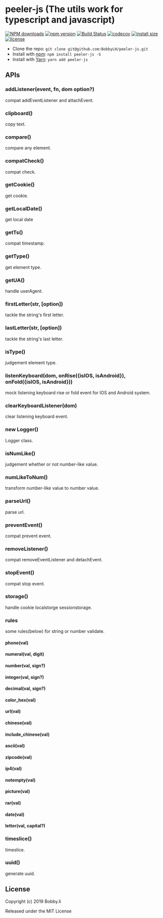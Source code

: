 # peeler-js (The utils work for typescript and javascript)

[![NPM downloads](http://img.shields.io/npm/dm/peeler-js.svg?style=flat-square)](https://www.npmjs.com/package/peeler-js)
[![npm version](https://badge.fury.io/js/peeler-js.svg)](https://badge.fury.io/js/peeler-js)
[![Build Status](https://travis-ci.com/BobbyLH/peeler-js.svg?branch=master)](https://travis-ci.com/BobbyLH/peeler-js)
[![codecov](https://codecov.io/gh/BobbyLH/peeler-js/branch/master/graph/badge.svg)](https://codecov.io/gh/BobbyLH/peeler-js)
[![install size](https://packagephobia.now.sh/badge?p=peeler-js)](https://packagephobia.now.sh/result?p=peeler-js)
[![license](http://img.shields.io/npm/l/peeler-js.svg)](https://github.com/BobbyLH/peeler-js/blob/master/LICENSE)

* Clone the repo: `git clone git@github.com:BobbyLH/peeler-js.git`
* Install with [npm](https://www.npmjs.com/package/roarjs): `npm install peeler-js -S`
* Install with [Yarn](https://yarnpkg.com/en/package/roarjs): `yarn add peeler-js`


## APIs
### addListener(event, fn, dom option?)
compat addEventListener and attachEvent.

### clipboard()
copy text.

### compare()
compare any element.

### compatCheck()
compat check.

### getCookie()
get cookie.

### getLocalDate()
get local date

### getTs()
compat timestamp.

### getType()
get element type.

### getUA()
handle userAgent.

### firstLetter(str, [option])
tackle the string's first letter.

### lastLetter(str, [option])
tackle the string's last letter.

### isType()
judgement element type.

### listenKeyboard(dom, onRise({isIOS, isAndroid}), onFold({isIOS, isAndroid}))
mock listening keyboard rise or fold event for IOS and Android system.

### clearKeyboardListener(dom)
clear listening keyboard event.

### new Logger()
Logger class.

### isNumLike()
judgement whether or not number-like value.

### numLikeToNum()
transform number-like value to number value.

### parseUrl()
parse url.

### preventEvent()
compat prevent event.

### removeListener()
compat removeEventListener and detachEvent.

### stopEvent()
compat stop event.

### storage()
handle cookie localstorge sessionstorage.

### rules
some rules(below) for string or number validate.
#### phone(val)
#### numeral(val, digit)
#### number(val, sign?)
#### integer(val, sign?)
#### decimal(val, sign?)
#### color_hex(val)
#### url(val)
#### chinese(val)
#### include_chinese(val)
#### ascii(val)
#### zipcode(val)
#### ip4(val)
#### notempty(val)
#### picture(val)
#### rar(val)
#### date(val)
#### letter(val, capital?)

### timeslice()
timeslice.

### uuid()
generate uuid.


## License

Copyright (c) 2019 Bobby.li

Released under the MIT License